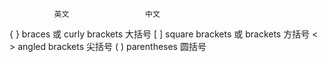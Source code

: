 	          英文	             中文
{ }	braces 或 curly brackets	大括号
[ ]	square brackets 或 brackets	方括号
< >	angled brackets	            尖括号
( )	parentheses	                圆括号